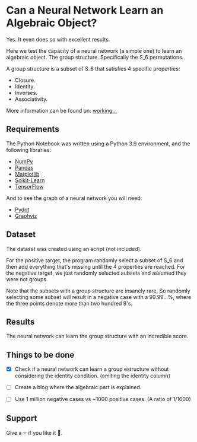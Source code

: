 # Can a Neural Network Learn an Algebraic Object?

Yes. It even does so with excellent results.

Here we test the capacity of a neural network (a simple one) to learn an algebraic object. The group structure. Specifically the S_6 permutations.

A group structure is a subset of S_6 that satisfies 4 specific properties:

- Closure.
- Identity.
- Inverses.
- Associativity.

More information can be found on: [working...](http://www.google.cl/)

## Requirements

The Python Notebook was written using a Python 3.9 environment, and the following libraries:

- [NumPy](http://www.numpy.org/)
- [Pandas](http://pandas.pydata.org/)
- [Matplotlib](http://matplotlib.org/)
- [Scikit-Learn](http://scikit-learn.org/stable/)
- [TensorFlow](https://www.tensorflow.org/)

And to see the graph of a neural network you will need:
- [Pydot](https://pypi.org/project/pydot/)
- [Graphviz](https://graphviz.gitlab.io/download/)


## Dataset

The dataset was created using an script (not included). 

For the positive target, the program randomly select a subset of S_6 and then add everything that's missing until the 4 properties are reached. For the negative target, we just randomly selected subsets and assumed they were not groups.

Note that the subsets with a group structure are insanely rare. So randomly selecting some subset will result in a negative case with a 99.99...%, where the three points denote more than two hundred 9's.


## Results

The neural network can learn the group structure with an incredible score.


## Things to be done

- [X] Check if a neural network can learn a group estructure without considering the identity condition. (omiting the identity column)
- [ ] Create a blog where the algebraic part is explained.
- [ ] Use 1 million negative cases vs ~1000 positive cases. (A ratio of 1/1000)


## Support

Give a :star: if you like it :hugs:.